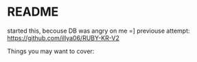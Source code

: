 # README

started this, becouse DB was angry on me =]
previouse attempt: https://github.com/illya06/RUBY-KR-V2

Things you may want to cover:


